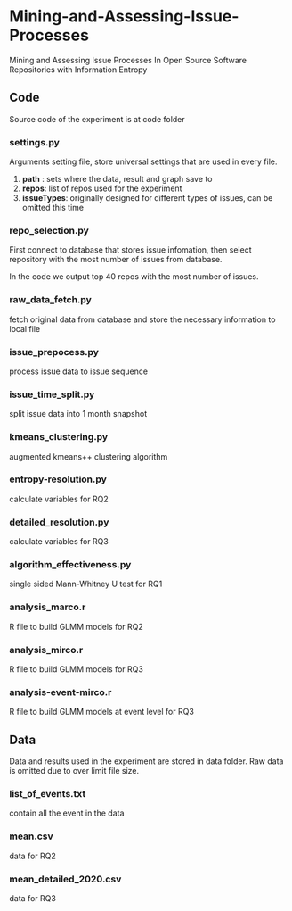 # Mining-and-Assessing-Issue-Processes
Mining and Assessing Issue Processes In Open Source Software Repositories with Information Entropy

## Code
Source code of the experiment is at code folder
### settings.py
Arguments setting file, store universal settings that are used in every file.
1. **path** : sets where the data, result and graph save to
2. **repos**: list of repos used for the experiment
3. **issueTypes**: originally designed for different types of issues, can be omitted this time
   
### repo_selection.py
First connect to database that stores issue infomation, then select repository with the most number of issues from database.

In the code we output top 40 repos with the most number of issues.

### raw_data_fetch.py
fetch original data from database and store the necessary information to local file

### issue_prepocess.py
process issue data to issue sequence

### issue_time_split.py
split issue data into 1 month snapshot

### kmeans_clustering.py
augmented kmeans++ clustering algorithm

### entropy-resolution.py
calculate variables for RQ2

### detailed_resolution.py
calculate variables for RQ3

### algorithm_effectiveness.py
single sided Mann-Whitney U test for RQ1

### analysis_marco.r
R file to build GLMM models for RQ2

### analysis_mirco.r
R file to build GLMM models for RQ3

### analysis-event-mirco.r
R file to build GLMM models at event level for RQ3

## Data
Data and results used in the experiment are stored in data folder. Raw data is omitted due to over limit file size. 
### list_of_events.txt
contain all the event in the data
### mean.csv
data for RQ2
### mean_detailed_2020.csv
data for RQ3
